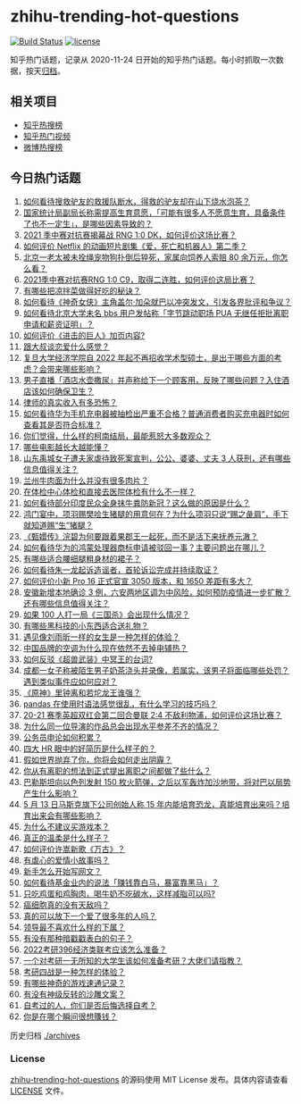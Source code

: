 # zhihu-trending-hot-questions

[![Build Status](https://github.com/justjavac/zhihu-trending-hot-questions/workflows/ci/badge.svg?branch=master)](https://github.com/justjavac/zhihu-trending-hot-questions/actions)
[![license](https://img.shields.io/github/license/justjavac/zhihu-trending-hot-questions)](https://github.com/justjavac/zhihu-trending-hot-questions/blob/master/LICENSE)

知乎热门话题，记录从 2020-11-24 日开始的知乎热门话题。每小时抓取一次数据，按天[归档](./archives)。

## 相关项目

- [知乎热搜榜](https://github.com/justjavac/zhihu-trending-top-search)
- [知乎热门视频](https://github.com/justjavac/zhihu-trending-hot-video)
- [微博热搜榜](https://github.com/justjavac/weibo-trending-hot-search)

## 今日热门话题

<!-- BEGIN -->
<!-- 最后更新时间 Sat May 15 2021 03:15:16 GMT+0800 (China Standard Time) -->

1. [如何看待搜救驴友的救援队断水，得救的驴友却在山下烧水泡茶？](https://www.zhihu.com/question/459310609)
2. [国家统计局副局长称需提高生育意愿，「可能有很多人不愿意生育，具备条件了也不一定生」，是哪些因素导致的？](https://www.zhihu.com/question/459227388)
3. [2021 季中赛对抗赛揭幕战 RNG 1:0
   DK，如何评价这场比赛？](https://www.zhihu.com/question/459459475)
4. [如何评价 Netflix
   的动画短片剧集《爱，死亡和机器人》第二季？](https://www.zhihu.com/question/459134092)
5. [北京一老太被未拴绳宠物狗扑倒后猝死，家属向饲养人索赔 80
   余万元，你怎么看？](https://www.zhihu.com/question/459188941)
6. [2021季中赛对抗赛RNG 1:0
   C9，取得二连胜，如何评价这局比赛？](https://www.zhihu.com/question/459488940)
7. [有哪些把凉拌菜做得好吃的秘诀？](https://www.zhihu.com/question/327948969)
8. [如何看待《神奇女侠》主角盖尔·加朵就巴以冲突发文，引发各界批评和争议？](https://www.zhihu.com/question/459349054)
9. [如何看待北京大学未名 bbs 用户发帖称「字节跳动职场 PUA
   无继任拒批离职申请和薪资证明」？](https://www.zhihu.com/question/459317193)
10. [如何评价《进击的巨人》加页内容?](https://www.zhihu.com/question/458917406)
11. [跟大叔谈恋爱什么感觉？](https://www.zhihu.com/question/319597687)
12. [复旦大学经济学院自 2022
    年起不再招收学术型硕士，是出于哪些方面的考虑？会带来哪些影响？](https://www.zhihu.com/question/458991146)
13. [男子直播「酒店水壶撒尿」并声称给下一个顾客用，反映了哪些问题？入住酒店该如何确保卫生？](https://www.zhihu.com/question/459371363)
14. [律师的真实收入有多恐怖？](https://www.zhihu.com/question/360433896)
15. [如何看待华为手机充电器被抽检出严重不合格？普通消费者购买充电器时如何查看其是否符合标准？](https://www.zhihu.com/question/459365657)
16. [你们觉得，什么样的柯南结局，最能惹怒大多数观众？](https://www.zhihu.com/question/336378614)
17. [哪些电影越长大越能懂？](https://www.zhihu.com/question/453278386)
18. [山东禹城女子遭夫家虐待致死案宣判，公公、婆婆、丈夫 3
    人获刑，还有哪些信息值得关注？](https://www.zhihu.com/question/459407000)
19. [兰州牛肉面为什么并没有很多肉片？](https://www.zhihu.com/question/448755182)
20. [在体检中心体检和直接去医院体检有什么不一样？](https://www.zhihu.com/question/24536825)
21. [如何看待部分印度民众全身抹牛粪防新冠？这么做的原因是什么？](https://www.zhihu.com/question/459344479)
22. [鸿门宴中，项羽赐樊哙生猪腿的用意何在？为什么项羽只说“赐之彘肩”，手下就知道赐“生”猪腿？](https://www.zhihu.com/question/19870339)
23. [《甄嬛传》浣碧为何要跟着果郡王一起死，而不是活下来抚养元澈？](https://www.zhihu.com/question/433789518)
24. [如何看待华为的鸿蒙处理器商标申请被驳回一事？主要问题出在哪儿？](https://www.zhihu.com/question/459040169)
25. [有哪些适合腰细腿粗身材的裙子？](https://www.zhihu.com/question/451854465)
26. [如何看待朱一龙起诉造谣者，首轮诉讼完成并持续取证？](https://www.zhihu.com/question/459455006)
27. [如何评价小新 Pro 16 正式官宣 3050 版本，和 1650
    差距有多大？](https://www.zhihu.com/question/459174182)
28. [安徽新增本地确诊 3
    例，六安两地区调为中风险，如何预防疫情进一步扩散？还有哪些信息值得关注？](https://www.zhihu.com/question/459297033)
29. [如果 100 人打一局《三国杀》会出现什么情况？](https://www.zhihu.com/question/458748936)
30. [有哪些黑科技的小东西适合送礼物？](https://www.zhihu.com/question/267703735)
31. [遇见像刘雨昕一样的女生是一种怎样的体验？](https://www.zhihu.com/question/458764364)
32. [中国品牌的空调为什么现在依然不去掉电辅热？](https://www.zhihu.com/question/437041385)
33. [如何反驳《超兽武装》中冥王的台词?](https://www.zhihu.com/question/453809133)
34. [成都一女子称被陌生男子奶茶浇头并录像，若属实，该男子将面临哪些处罚？遇到类似事件应如何应对？](https://www.zhihu.com/question/459197699)
35. [《原神》里钟离和若坨龙王谁强？](https://www.zhihu.com/question/455513453)
36. [pandas 在使用时语法感觉很乱，有什么学习的技巧吗？](https://www.zhihu.com/question/289788451)
37. [20-21 赛季英超双红会第二回合曼联 2:4
    不敌利物浦，如何评价这场比赛？](https://www.zhihu.com/question/459329808)
38. [为什么同一位导演的作品总会出现水平参差不齐的情况？](https://www.zhihu.com/question/457590938)
39. [公务员申论如何积累？](https://www.zhihu.com/question/62703465)
40. [四大 HR 眼中的好简历是什么样子的？](https://www.zhihu.com/question/270327306)
41. [假如世界抛弃了你，你将会如何走出阴霾？](https://www.zhihu.com/question/454120128)
42. [你从有离职的想法到正式提出离职之间都做了些什么？](https://www.zhihu.com/question/459123577)
43. [巴勒斯坦向以色列发射 150
    枚火箭弹，之后以军轰炸加沙地带，将对巴以局势产生什么影响？](https://www.zhihu.com/question/458956080)
44. [5 月 13 日马斯克旗下公司创始人称 15
    年内能培育恐龙，真能培育出来吗？培育出来会有哪些影响？](https://www.zhihu.com/question/459235882)
45. [为什么不建议买游戏本？](https://www.zhihu.com/question/406822764)
46. [真正的温柔是什么样子？](https://www.zhihu.com/question/374915368)
47. [如何评价许嵩新歌《万古》？](https://www.zhihu.com/question/459309716)
48. [有虐心的爱情小故事吗？](https://www.zhihu.com/question/381394515)
49. [新手怎么开始写网文？](https://www.zhihu.com/question/454846719)
50. [如何看待基金业内的说法「赚钱靠白马，暴富靠黑马」？](https://www.zhihu.com/question/458871834)
51. [只吃鸡蛋和鸡胸肉，喝牛奶不吃碳水，这样减脂可以吗?](https://www.zhihu.com/question/419594552)
52. [癌细胞真的没有天敌吗？](https://www.zhihu.com/question/443608344)
53. [真的可以放下一个爱了很多年的人吗？](https://www.zhihu.com/question/453855079)
54. [领导最不喜欢什么样的下属？](https://www.zhihu.com/question/401065430)
55. [有没有那种暗戳戳表白的句子？](https://www.zhihu.com/question/300244719)
56. [2022考研396经济类联考应该怎么准备？](https://www.zhihu.com/question/438333880)
57. [一个对考研一无所知的大学生该如何准备考研？大佬们请指教？](https://www.zhihu.com/question/62653700)
58. [考研四战是一种怎样的体验？](https://www.zhihu.com/question/53757945)
59. [有哪些神奇的游戏速通记录？](https://www.zhihu.com/question/458843261)
60. [有没有神级反转的沙雕文案？](https://www.zhihu.com/question/452293238)
61. [自考过的人，你们是否后悔选择自考？](https://www.zhihu.com/question/337908624)
62. [你是在哪个瞬间很想賺钱？](https://www.zhihu.com/question/451973989)

<!-- END -->

历史归档 [./archives](./archives)

### License

[zhihu-trending-hot-questions](https://github.com/justjavac/zhihu-trending-hot-questions)
的源码使用 MIT License 发布。具体内容请查看 [LICENSE](./LICENSE) 文件。
